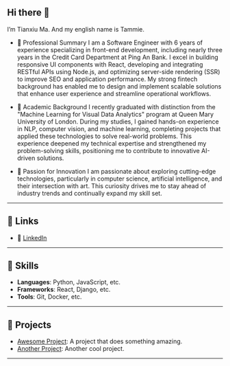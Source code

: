 ## Hi there 👋

I’m Tianxiu Ma. And my english name is Tammie.

- 🌟 Professional Summary
I am a Software Engineer with 6 years of experience specializing in front-end development, including nearly three years in the Credit Card Department at Ping An Bank. I excel in building responsive UI components with React, developing and integrating RESTful APIs using Node.js, and optimizing server-side rendering (SSR) to improve SEO and application performance. My strong fintech background has enabled me to design and implement scalable solutions that enhance user experience and streamline operational workflows.

- 📖 Academic Background
I recently graduated with distinction from the "Machine Learning for Visual Data Analytics" program at Queen Mary University of London. During my studies, I gained hands-on experience in NLP, computer vision, and machine learning, completing projects that applied these technologies to solve real-world problems. This experience deepened my technical expertise and strengthened my problem-solving skills, positioning me to contribute to innovative AI-driven solutions.

- 🎯 Passion for Innovation
I am passionate about exploring cutting-edge technologies, particularly in computer science, artificial intelligence, and their intersection with art. This curiosity drives me to stay ahead of industry trends and continually expand my skill set.



---

## 🔗 Links
- 💼 [LinkedIn]([https://linkedin.com/in/yourusername](https://www.linkedin.com/in/tianxiu-ma-814b87292/?trk=opento_sprofile_details))

---

## 🚀 Skills
- **Languages**: Python, JavaScript, etc.
- **Frameworks**: React, Django, etc.
- **Tools**: Git, Docker, etc.

---

## 🌟 Projects
- [Awesome Project](https://github.com/yourusername/awesome-project): A project that does something amazing.
- [Another Project](https://github.com/yourusername/another-project): Another cool project.

---
